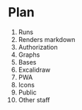 # Plan
1. Runs
2. Renders markdown
3. Authorization
4. Graphs
5. Bases
6. Excalidraw
7. PWA
8. Icons
9. Public
10. Other staff
